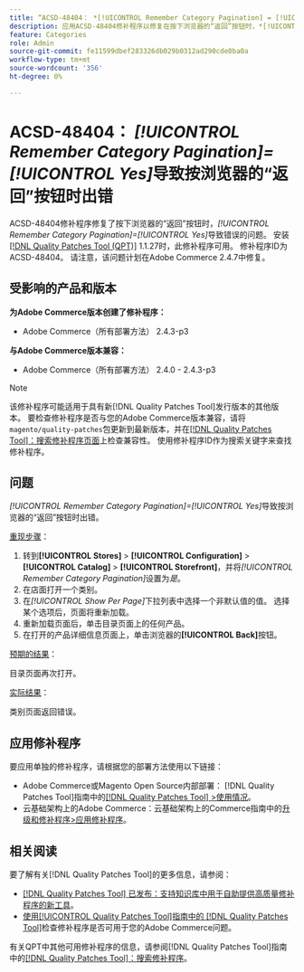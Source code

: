 ```yaml
---
title: “ACSD-48404： *[!UICONTROL Remember Category Pagination] = [!UICONTROL Yes]*在按下浏览器的‘后退’按钮时导致错误”
description: 应用ACSD-48404修补程序以修复在按下浏览器的“返回”按钮时，*[!UICONTROL Remember Category Pagination] = [!UICONTROL Yes]*导致错误的Adobe Commerce问题。
feature: Categories
role: Admin
source-git-commit: fe11599dbef283326db029b0312ad290cde0ba0a
workflow-type: tm+mt
source-wordcount: '356'
ht-degree: 0%

---
```


# ACSD-48404： *[!UICONTROL Remember Category Pagination]=[!UICONTROL Yes]*&#x200B;导致按浏览器的“返回”按钮时出错

ACSD-48404修补程序修复了按下浏览器的“返回”按钮时，*[!UICONTROL Remember Category Pagination]=[!UICONTROL Yes]*&#x200B;导致错误的问题。 安装[[!DNL Quality Patches Tool (QPT)]](https://experienceleague.adobe.com/en/docs/commerce-knowledge-base/kb/announcements/commerce-announcements/magento-quality-patches-released-new-tool-to-self-serve-quality-patches) 1.1.27时，此修补程序可用。 修补程序ID为ACSD-48404。 请注意，该问题计划在Adobe Commerce 2.4.7中修复。

## 受影响的产品和版本

**为Adobe Commerce版本创建了修补程序：**

* Adobe Commerce（所有部署方法） 2.4.3-p3

**与Adobe Commerce版本兼容：**

* Adobe Commerce（所有部署方法） 2.4.0 - 2.4.3-p3

>[!NOTE]
>
>该修补程序可能适用于具有新[!DNL Quality Patches Tool]发行版本的其他版本。 要检查修补程序是否与您的Adobe Commerce版本兼容，请将`magento/quality-patches`包更新到最新版本，并在[[!DNL Quality Patches Tool]：搜索修补程序页面](https://experienceleague.adobe.com/tools/commerce-quality-patches/index.html)上检查兼容性。 使用修补程序ID作为搜索关键字来查找修补程序。

## 问题

*[!UICONTROL Remember Category Pagination]=[!UICONTROL Yes]*&#x200B;导致按浏览器的“返回”按钮时出错。


<u>重现步骤</u>：

1. 转到&#x200B;**[!UICONTROL Stores]** > **[!UICONTROL Configuration]** > **[!UICONTROL Catalog]** > **[!UICONTROL Storefront]**，并将&#x200B;*[!UICONTROL Remember Category Pagination]*&#x200B;设置为&#x200B;*是*。
1. 在店面打开一个类别。
1. 在&#x200B;*[!UICONTROL Show Per Page]*&#x200B;下拉列表中选择一个非默认值的值。 选择某个选项后，页面将重新加载。
1. 重新加载页面后，单击目录页面上的任何产品。
1. 在打开的产品详细信息页面上，单击浏览器的&#x200B;**[!UICONTROL Back]**&#x200B;按钮。

<u>预期的结果</u>：

目录页面再次打开。

<u>实际结果</u>：

类别页面返回错误。

## 应用修补程序

要应用单独的修补程序，请根据您的部署方法使用以下链接：

* Adobe Commerce或Magento Open Source内部部署： [!DNL Quality Patches Tool]指南中的[[!DNL Quality Patches Tool] >使用情况](/help/tools/quality-patches-tool/usage.md)。
* 云基础架构上的Adobe Commerce：云基础架构上的Commerce指南中的[升级和修补程序>应用修补程序](https://experienceleague.adobe.com/docs/commerce-cloud-service/user-guide/develop/upgrade/apply-patches.html)。

## 相关阅读

要了解有关[!DNL Quality Patches Tool]的更多信息，请参阅：

* [[!DNL Quality Patches Tool] 已发布：支持知识库中用于自助提供高质量修补程序的新工具](https://experienceleague.adobe.com/en/docs/commerce-knowledge-base/kb/announcements/commerce-announcements/magento-quality-patches-released-new-tool-to-self-serve-quality-patches)。
* [使用[!UICONTROL Quality Patches Tool]指南中的 [!DNL Quality Patches Tool]](/help/tools/quality-patches-tool/patches-available-in-qpt/check-patch-for-magento-issue-with-magento-quality-patches.md)检查修补程序是否可用于您的Adobe Commerce问题。


有关QPT中其他可用修补程序的信息，请参阅[!DNL Quality Patches Tool]指南中的[[!DNL Quality Patches Tool]：搜索修补程序](https://experienceleague.adobe.com/tools/commerce-quality-patches/index.html)。
